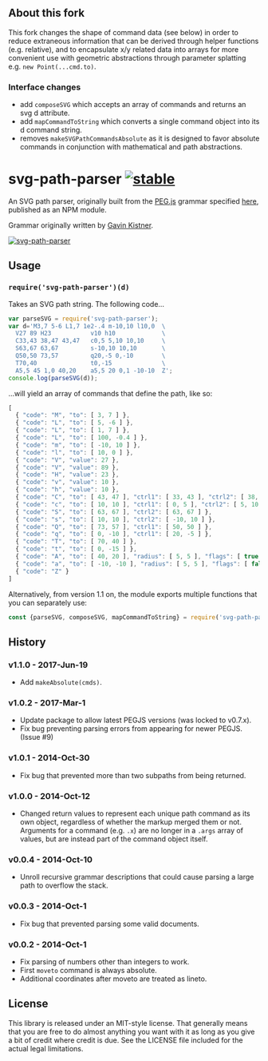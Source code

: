 ## About this fork
This fork changes the shape of command data (see below) in order to reduce extraneous information that can be derived through helper functions (e.g. relative), and to encapsulate x/y related data into arrays for more convenient use with geometric abstractions through parameter splatting e.g. `new Point(...cmd.to)`.

### Interface changes
* add `composeSVG` which accepts an array of commands and returns an svg d attribute.
* add `mapCommandToString` which converts a single command object into its d command string.  
* removes `makeSVGPathCommandsAbsolute` as it is designed to favor absolute commands in conjunction with mathematical and path abstractions.

# svg-path-parser [![stable](http://hughsk.github.io/stability-badges/dist/stable.svg)](http://github.com/hughsk/stability-badges) #

An SVG path parser, originally built from the [PEG.js](http://pegjs.majda.cz/) grammar
specified [here](http://pastie.org/1036541), published as an NPM module.

Grammar originally written by [Gavin Kistner](http://github.com/Phrogz).

[![svg-path-parser](https://nodei.co/npm/svg-path-parser.png?mini=true)](https://nodei.co/npm/svg-path-parser)

## Usage ##

### `require('svg-path-parser')(d)` ###

Takes an SVG path string. The following code…

``` javascript
var parseSVG = require('svg-path-parser');
var d='M3,7 5-6 L1,7 1e2-.4 m-10,10 l10,0  \
  V27 89 H23           v10 h10             \
  C33,43 38,47 43,47   c0,5 5,10 10,10     \
  S63,67 63,67         s-10,10 10,10       \
  Q50,50 73,57         q20,-5 0,-10        \
  T70,40               t0,-15              \
  A5,5 45 1,0 40,20    a5,5 20 0,1 -10-10  Z';
console.log(parseSVG(d));
```

…will yield an array of commands that define the path, like so:

``` javascript
[
  { "code": "M", "to": [ 3, 7 ] },
  { "code": "L", "to": [ 5, -6 ] },
  { "code": "L", "to": [ 1, 7 ] },
  { "code": "L", "to": [ 100, -0.4 ] },
  { "code": "m", "to": [ -10, 10 ] },
  { "code": "l", "to": [ 10, 0 ] },
  { "code": "V", "value": 27 },
  { "code": "V", "value": 89 },
  { "code": "H", "value": 23 },
  { "code": "v", "value": 10 },
  { "code": "h", "value": 10 },
  { "code": "C", "to": [ 43, 47 ], "ctrl1": [ 33, 43 ], "ctrl2": [ 38, 47 ] },
  { "code": "c", "to": [ 10, 10 ], "ctrl1": [ 0, 5 ], "ctrl2": [ 5, 10 ] },
  { "code": "S", "to": [ 63, 67 ], "ctrl2": [ 63, 67 ] },
  { "code": "s", "to": [ 10, 10 ], "ctrl2": [ -10, 10 ] },
  { "code": "Q", "to": [ 73, 57 ], "ctrl1": [ 50, 50 ] },
  { "code": "q", "to": [ 0, -10 ], "ctrl1": [ 20, -5 ] },
  { "code": "T", "to": [ 70, 40 ] },
  { "code": "t", "to": [ 0, -15 ] },
  { "code": "A", "to": [ 40, 20 ], "radius": [ 5, 5 ], "flags": [ true, false ], "xAxisRotation": 45 },
  { "code": "a", "to": [ -10, -10 ], "radius": [ 5, 5 ], "flags": [ false, true ], "xAxisRotation": 20 },
  { "code": "Z" }
]
```

Alternatively, from version 1.1 on, the module exports multiple functions that you can separately use:

```js
const {parseSVG, composeSVG, mapCommandToString} = require('svg-path-parser');
```

## History

### v1.1.0 - 2017-Jun-19
+ Add `makeAbsolute(cmds)`.

### v1.0.2 - 2017-Mar-1
+ Update package to allow latest PEGJS versions (was locked to v0.7.x).
+ Fix bug preventing parsing errors from appearing for newer PEGJS. (Issue #9)

### v1.0.1 - 2014-Oct-30
+ Fix bug that prevented more than two subpaths from being returned.

### v1.0.0 - 2014-Oct-12
+ Changed return values to represent each unique path command as its own object,
  regardless of whether the markup merged them or not. Arguments for a command
  (e.g. `.x`) are no longer in a `.args` array of values, but are instead part
  of the command object itself.

### v0.0.4 - 2014-Oct-10
+ Unroll recursive grammar descriptions that could cause parsing a large path to overflow the stack.

### v0.0.3 - 2014-Oct-1
+ Fix bug that prevented parsing some valid documents.

### v0.0.2 - 2014-Oct-1
+ Fix parsing of numbers other than integers to work.
+ First `moveto` command is always absolute.
+ Additional coordinates after moveto are treated as lineto.

## License

This library is released under an MIT-style license. That generally means that you are free to do almost anything you want with it as long as you give a bit of credit where credit is due. See the LICENSE file included for the actual legal limitations.
